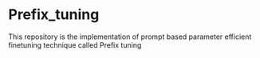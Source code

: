 # Prefix_tuning
This repository is the implementation of prompt based parameter efficient finetuning technique called Prefix tuning

